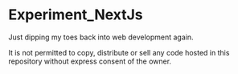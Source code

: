 # Experiment_NextJs
Just dipping my toes back into web development again.

It is not permitted to copy, distribute or sell any code hosted in this repository without express consent of the owner. 
